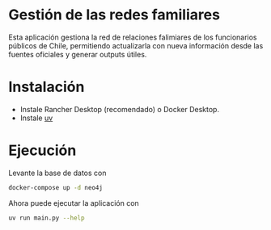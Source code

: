 # Gestión de las redes familiares

Esta aplicación gestiona la red de relaciones falimiares de los funcionarios públicos de Chile, permitiendo actualizarla con nueva información desde las fuentes oficiales y generar outputs útiles.

# Instalación

- Instale Rancher Desktop (recomendado) o Docker Desktop.
- Instale [uv](https://docs.astral.sh/uv/getting-started/installation/)


# Ejecución

Levante la base de datos con 
```bash
docker-compose up -d neo4j
```

Ahora puede ejecutar la aplicación con

```bash
uv run main.py --help
```